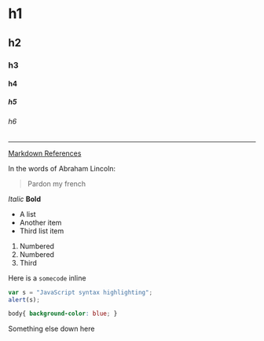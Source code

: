 # h1

## h2

### h3

#### h4

##### h5

###### h6
---
[Markdown References](https://help.github.com/articles/markdown-basics)


In the words of Abraham Lincoln: 

> Pardon my french

*Italic*
**Bold**

* A list
* Another item
* Third list item

1. Numbered
2. Numbered
3. Third

Here is a `somecode` inline

```javascript
var s = "JavaScript syntax highlighting";
alert(s);
```

```css
body{ background-color: blue; }
```

Something else down here